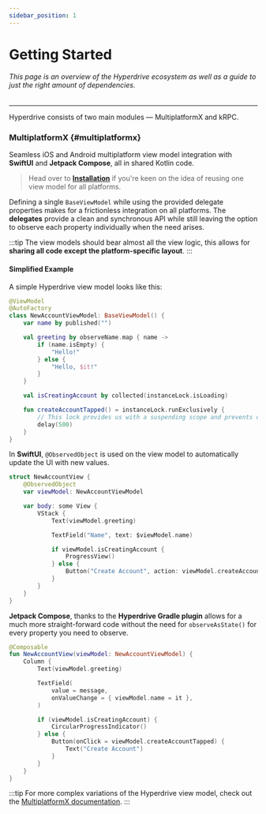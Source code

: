 ```yaml
---
sidebar_position: 1
---
```


# Getting Started

###### This page is an overview of the Hyperdrive ecosystem as well as a guide to just the right amount of dependencies.

---

Hyperdrive consists of two main modules — MultiplatformX and kRPC.

### MultiplatformX {#multiplatformx}

Seamless iOS and Android multiplatform view model integration with **SwiftUI** and **Jetpack Compose**, all in shared Kotlin code.

> Head over to [**Installation**][installation] if you're keen on the idea of reusing one view model for all platforms.

Defining a single `BaseViewModel` while using the provided delegate properties makes for a frictionless integration on all platforms. The **delegates** provide a clean and synchronous API while still leaving the option to observe each property individually when the need arises.

:::tip
The view models should bear almost all the view logic, this allows for **sharing all code except the platform-specific layout**.
:::

#### Simplified Example

A simple Hyperdrive view model looks like this:

```kotlin title="NewAccountViewModel.kt"
@ViewModel
@AutoFactory
class NewAccountViewModel: BaseViewModel() {
    var name by published("")

    val greeting by observeName.map { name ->
        if (name.isEmpty) {
            "Hello!"
        } else {
            "Hello, $it!"
        }
    }

    val isCreatingAccount by collected(instanceLock.isLoading)

    fun createAccountTapped() = instanceLock.runExclusively {
        // This lock provides us with a suspending scope and prevents duplicate actions.
        delay(500)
    }
}
```

In **SwiftUI**, `@ObservedObject` is used on the view model to automatically update the UI with new values.

```swift title="NewAccountView.swift"
struct NewAccountView {
    @ObservedObject
    var viewModel: NewAccountViewModel

    var body: some View {
        VStack {
            Text(viewModel.greeting)

            TextField("Name", text: $viewModel.name)

            if viewModel.isCreatingAccount {
                ProgressView()
            } else {
                Button("Create Account", action: viewModel.createAccountTapped)
            }
        }
    }
}
```

**Jetpack Compose**, thanks to the **Hyperdrive Gradle plugin** allows for a much more straight-forward code without the need for `observeAsState()` for every property you need to observe.

```kotlin title="NewAccountView.kt"
@Composable
fun NewAccountView(viewModel: NewAccountViewModel) {
    Column {
        Text(viewModel.greeting)

        TextField(
            value = message,
            onValueChange = { viewModel.name = it },
        )

        if (viewModel.isCreatingAccount) {
            CircularProgressIndicator()
        } else {
            Button(onClick = viewModel.createAccountTapped) {
                Text("Create Account")
            }
        }
    }
}
```

:::tip
For more complex variations of the Hyperdrive view model, check out the [MultiplatformX documentation][multiplatformx-intro].
:::

[installation]: ./installation/gradle-plugin
[navigation-tutorial]: ../multiplatformx/navigation
[multiplatformx-intro]: ../multiplatformx/intro

